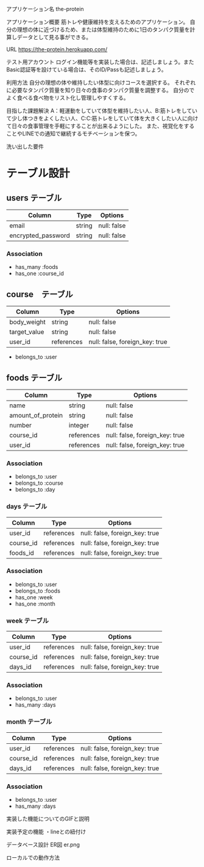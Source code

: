 アプリケーション名 the-protein

アプリケーション概要
筋トレや健康維持を支えるためのアプリケーション。
自分の理想の体に近づけるため、または体型維持のために1日のタンパク質量を計算しデータとして見る事ができる。

URL  https://the-protein.herokuapp.com/

テスト用アカウント ログイン機能等を実装した場合は、記述しましょう。またBasic認証等を設けている場合は、そのID/Passも記述しましょう。

利用方法
自分の理想の体や維持したい体型に向けコースを選択する。
それぞれに必要なタンパク質量を知り日々の食事のタンパク質量を調整する。
自分のでよく食べる食べ物をリスト化し管理しやすくする。

目指した課題解決
A：軽運動をしていて体型を維持したい人、B:筋トレをしていて少し体つきをよくしたい人、C:C:筋トレをしていて体を大きくしたい人に向けて日々の食事管理を手軽にすることが出来るようにした。
また、視覚化をすることやLINEでの通知で継続するモチベーションを保つ。

洗い出した要件


# テーブル設計


## users テーブル

| Column             | Type         | Options     |
| ------------------ | ------------ | ----------- |
| email              | string       | null: false |
| encrypted_password | string       | null: false | 

### Association

- has_many :foods
- has_one :course_id



## course　テーブル

| Column        | Type        | Options                        |
| ------------- | ----------- | ------------------------------ |
| body_weight   | string      | null: false                    |
| target_value  | string      | null: false                    |
| user_id       | references  | null: false, foreign_key: true |


- belongs_to :user


## foods テーブル

| Column            | Type       | Options                        |
| ----------------- | ---------- | ------------------------------ |
| name              | string     | null: false                    |
| amount_of_protein | string     | null: false                    |
| number            | integer    | null: false                    |
| course_id         | references | null: false, foreign_key: true |
| user_id           | references | null: false, foreign_key: true |


### Association

- belongs_to :user
- belongs_to :course
- belongs_to :day

### days テーブル

| Column        | Type       | Options                        |
| ------------- | ---------- | ------------------------------ |
| user_id       | references | null: false, foreign_key: true |
| course_id     | references | null: false, foreign_key: true |
| foods_id      | references | null: false, foreign_key: true |


### Association

- belongs_to :user
- belongs_to :foods
- has_one :week
- has_one :month


### week テーブル

| Column        | Type       | Options                        |
| ------------- | ---------- | ------------------------------ |
| user_id       | references | null: false, foreign_key: true |
| course_id     | references | null: false, foreign_key: true |
| days_id       | references | null: false, foreign_key: true |


### Association

- belongs_to :user
- has_many :days


### month テーブル

| Column        | Type       | Options                        |
| ------------- | ---------- | ------------------------------ |
| user_id       | references | null: false, foreign_key: true |
| course_id     | references | null: false, foreign_key: true |
| days_id       | references | null: false, foreign_key: true |


### Association

- belongs_to :user
- has_many :days


実装した機能についてのGIFと説明

実装予定の機能
・lineとの紐付け

データベース設計  ER図
er.png


ローカルでの動作方法